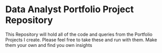 # Data Analyst Portfolio Project Repository
This Repository will hold all of the code and queries from the Portfolio Projects I create.
Please feel free to take these and run with them. Make them your own and find you own insights
